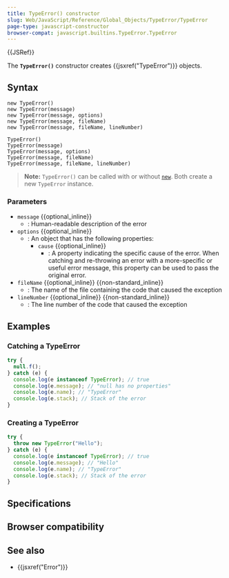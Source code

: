 ```yaml
---
title: TypeError() constructor
slug: Web/JavaScript/Reference/Global_Objects/TypeError/TypeError
page-type: javascript-constructor
browser-compat: javascript.builtins.TypeError.TypeError
---
```


{{JSRef}}

The **`TypeError()`** constructor creates {{jsxref("TypeError")}} objects.

## Syntax

```js-nolint
new TypeError()
new TypeError(message)
new TypeError(message, options)
new TypeError(message, fileName)
new TypeError(message, fileName, lineNumber)

TypeError()
TypeError(message)
TypeError(message, options)
TypeError(message, fileName)
TypeError(message, fileName, lineNumber)
```

> **Note:** `TypeError()` can be called with or without [`new`](/Web/JavaScript/Reference/Operators/new). Both create a new `TypeError` instance.

### Parameters

- `message` {{optional_inline}}
  - : Human-readable description of the error
- `options` {{optional_inline}}
  - : An object that has the following properties:
    - `cause` {{optional_inline}}
      - : A property indicating the specific cause of the error.
        When catching and re-throwing an error with a more-specific or useful error message, this property can be used to pass the original error.
- `fileName` {{optional_inline}} {{non-standard_inline}}
  - : The name of the file containing the code that caused the exception
- `lineNumber` {{optional_inline}} {{non-standard_inline}}
  - : The line number of the code that caused the exception

## Examples

### Catching a TypeError

```js
try {
  null.f();
} catch (e) {
  console.log(e instanceof TypeError); // true
  console.log(e.message); // "null has no properties"
  console.log(e.name); // "TypeError"
  console.log(e.stack); // Stack of the error
}
```

### Creating a TypeError

```js
try {
  throw new TypeError("Hello");
} catch (e) {
  console.log(e instanceof TypeError); // true
  console.log(e.message); // "Hello"
  console.log(e.name); // "TypeError"
  console.log(e.stack); // Stack of the error
}
```

## Specifications



## Browser compatibility



## See also

- {{jsxref("Error")}}
